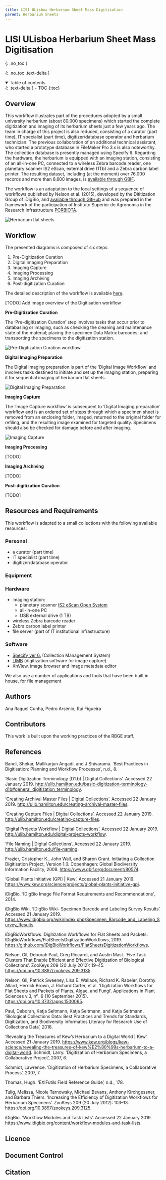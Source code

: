 ```yaml
---
title: LISI ULisboa Herbarium Sheet Mass Digitisation
parent: Herbarium Sheets
---
```

# LISI ULisboa Herbarium Sheet Mass Digitisation
{: .no_toc }

  {: .no_toc .text-delta }
<details open markdown="block">
  <summary>
    Table of contents
  </summary>
  {: .text-delta }
- TOC
{:toc}
</details>

## Overview
This workflow illustrates part of the procedures adopted by a small university herbarium (about 80.000 specimens) which started the complete digitization and imaging of its herbarium sheets just a few years ago. The team in charge of this project is also reduced, consisting of a curator (part time), IT specialist (part time), digitizer/database operator and herbarium technician. The previous collaboration of an additional technical assistant, who started a prototype database in FileMaker Pro 3.x is also noteworthy.
The collection database is presently managed using Specify 6. Regarding the hardware, the herbarium is equipped with an imaging station, consisting of an all-in-one PC, connected to a wireless Zebra barcode reader, one planetary scanner IS2 eScan, external drive (1Tb) and a Zebra carbon label printer. The resulting dataset, including (at the moment) over 76.000 records and more than 8.600 images, is [available through GBIF](https://www.gbif.org/pt/dataset/835ac57e-f762-11e1-a439-00145eb45e9a).

The workflow is an adaptation to the local settings of a sequence of workflows published by Nelson et al. (2015), developed by the Dititization Group of iDigBio, and [available through GitHub](​https://github.com/iDigBioWorkflows​) and was prepared in the framework of the participation of Instituto Superior de Agronomia in the Research Infrastructure [PORBIOTA](​www.porbiota.pt​).


![Herbarium flat sheets](https://specify-web.isa.ulisboa.pt/img/imagem_herbario.jpg)

## Workflow
The presented diagrams is composed of six steps:
1. Pre-Digitization Curation
2. Digital Imaging Preparation
3. Imaging Capture
4. Imaging Processing
5. Imaging Archiving
6. Post-digitization Curation

The detailed description of the workflow is available [here](https://github.com/PORBIOTA/ISA_DMP/blob/main/LISI_DigitizationWorkflow.pdf).

[TODO]
Add image overview of the Digitisation workflow

**Pre-Digitization Curation**

The ‘Pre-digitization Curation’ step involves tasks that occur prior to databasing or imaging, such as checking the cleaning and maintenance state of the material; placing the specimen Data Matrix barcodes; and transporting the specimens to the digitization station.

![Pre-Digitization Curation workflow](https://github.com/rpfigueira/lmfrench.github.io/blob/main/images/LISI_Pre-digitization_curation_tasks.png?raw=true)

**Digital Imaging Preparation**

The Digital Imaging preparation is part of the ‘Digital Image Workflow’ and involves tasks destined to initiate and set up the imaging station, preparing it for sequential imaging of herbarium flat sheets.

![Digital Imaging Preparation](https://github.com/rpfigueira/lmfrench.github.io/blob/main/images/LISI_Digital_imaging_tasks.png?raw=true)


**Imaging Capture**

The ‘Image Capture workflow’ is subsequent to ‘Digital Imaging preparation’ workflow and is an ordered set of steps through which a specimen sheet is removed from an enclosing
folder, imaged, returned to the original folder for refiling, and the resulting image examined for targeted quality. Specimens should also be checked for damage before and after imaging.

![Imaging Capture](https://github.com/rpfigueira/lmfrench.github.io/blob/main/images/LISI_Imaging_capture_tasks.png?raw=true)


**Imaging Processing**

[TODO]

**Imaging Archiving**

[TODO]

**Post-digitization Curation**

[TODO]



## Resources and Requirements
This workflow is adapted to a small collections with the following available resources:
### Personal
- a curator (part time)
- IT specialist (part time)
- digitizer/database operator

### Equipment

### Hardware
- imaging station:
  - planetary scanner [IS2 eScan Open System](https://www.i2s.fr/en/heritage-digitization/small-book-scanners-a3-a2/escan-open-system)
  - all-in-one PC
  - USB external drive (1 TB)
- wireless Zebra barcode reader
- Zebra carbon label printer
- file server (part of IT institutional infrastructure)

### Software

* [Specify ver 6.](specifysoftware.org/) (Collection Management System)
* [LIMB](https://www.i2s.fr/en/heritage-digitization/software-solutions-limb) (digitization software for image capture)
* XnView, image browser and image metadata editor

We also use a number of applications and tools that have been built in house, for file management

## Authors

Ana Raquel Cunha, Pedro Arsénio, Rui Figueira

## Contributors

This work is built upon the working practices of the RBGE staff.

## References

Bandi, Shekar, Mallikarjun Angadi, and J Shivarama. ‘Best Practices in Digitisation: Planning and Workflow Processes’, n.d., 8.

‘Basic Digitization Terminology (D1.b) | Digital Collections’. Accessed 22 January 2019. http://ulib.hamilton.edu/basic-digitization-terminology-d1b#general_digitization_terminology.

‘Creating Archival Master Files | Digital Collections’. Accessed 22 January 2019. http://ulib.hamilton.edu/creating-archival-master-files.

‘Creating Capture Files | Digital Collections’. Accessed 22 January 2019. http://ulib.hamilton.edu/creating-capture-files.

‘Digital Projects Workflow | Digital Collections’. Accessed 22 January 2019. http://ulib.hamilton.edu/digital-projects-workflow.

‘File Naming | Digital Collections’. Accessed 22 January 2019. http://ulib.hamilton.edu/file-naming.

Frazier, Cristopher K., John Wall, and Sharon Grant. Initiating a Collection Digitisation Project, Version 1.0. Copenhagen: Global Biodiversity Information Facility, 2008. https://www.gbif.org/document/80574.

‘Global Plants Initiative (GPI) | Kew’. Accessed 21 January 2019. https://www.kew.org/science/projects/global-plants-initiative-gpi.

iDigBio. ‘IDigBio Image File Format Requirements and Recommendations’, 2014.

iDigBio Wiki. ‘IDigBio Wiki- Specimen Barcode and Labeling Survey Results’. Accessed 21 January 2019. https://www.idigbio.org/wiki/index.php/Specimen_Barcode_and_Labeling_Survey_Results.

iDigBioWorkflows. Digitization Workflows for Flat Sheets and Packets: IDigBioWorkflows/FlatSheetsDigitizationWorkflows, 2019. https://github.com/iDigBioWorkflows/FlatSheetsDigitizationWorkflows.

Nelson, Gil, Deborah Paul, Greg Riccardi, and Austin Mast. ‘Five Task Clusters That Enable Efficient and Effective Digitization of Biological Collections’. ZooKeys 209 (20 July 2012): 19–45. https://doi.org/10.3897/zookeys.209.3135.

Nelson, Gil, Patrick Sweeney, Lisa E. Wallace, Richard K. Rabeler, Dorothy Allard, Herrick Brown, J. Richard Carter, et al. ‘Digitization Workflows for Flat Sheets and Packets of Plants, Algae, and Fungi’. Applications in Plant Sciences v.3, nº. 9 (10 September 2015). https://doi.org/10.3732/apps.1500065.

Paul, Deborah, Katja Seltmann, Katja Seltmann, and Katja Seltmann. ‘Biological Collections Data: Best Practices and Trends for Standards, Digitization, and Biodiversity Informatics Literacy for Research Use of Collections Data’, 2016.

‘Revealing the Treasures of Kew’s Herbarium to a Digital World | Kew’. Accessed 21 January 2019. https://www.kew.org/blogs/kew-science/revealing-the-treasures-of-kew%E2%80%99s-herbarium-to-a-digital-world.
Schmidt, Larry. ‘Digitization of Herbarium Specimens, a Collaborative Project’, 2007, 6.

Schmidt, Lawrence. ‘Digitization of Herbarium Specimens, a Collaborative Process’, 2007, 7.

Thomas, Hugh. ‘EXIFutils Field Reference Guide’, n.d., 178.

Tulig, Melissa, Nicole Tarnowsky, Michael Bevans, Anthony Kirchgessner, and Barbara Thiers. ‘Increasing the Efficiency of Digitization Workflows for Herbarium Specimens’. ZooKeys 209 (20 July 2012): 103–13. https://doi.org/10.3897/zookeys.209.3125.

iDigBio. ‘Workflow Modules and Task Lists’. Accessed 22 January 2019. https://www.idigbio.org/content/workflow-modules-and-task-lists.


## Licence

## Document Control

## Citation
